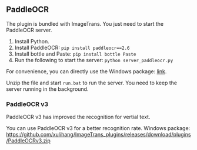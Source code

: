 ## PaddleOCR

The plugin is bundled with ImageTrans. You just need to start the PaddleOCR server.

1. Install Python.
2. Install PaddleOCR: `pip install paddleocr==2.6`
3. Install bottle and Paste: `pip install bottle Paste`
4. Run the following to start the server: `python server_paddleocr.py`

For convenience, you can directly use the Windows package: [link](https://github.com/xulihang/ImageTrans_plugins/releases/download/plugins/PaddleOCR.zip).

Unzip the file and start `run.bat` to run the server. You need to keep the server running in the background.


### PaddleOCR v3

PaddleOCR v3 has improved the recognition for vertial text.

You can use PaddleOCR v3 for a better recognition rate. Windows package: <https://github.com/xulihang/ImageTrans_plugins/releases/download/plugins/PaddleOCRv3.zip>

